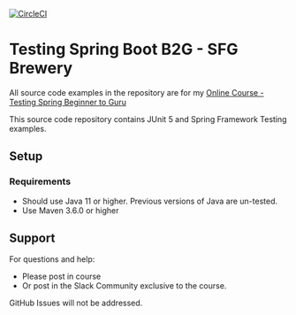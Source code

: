 [![CircleCI](https://circleci.com/gh/PierreSQS/tsbb2b-sfg-brewery.svg?style=shield&circle-token=035c366f8cf89d62aa7f1ab84391b6e47ef4ea0f)](https://app.circleci.com/pipelines/github/PierreSQS/tsbb2b-sfg-brewery)

# Testing Spring Boot B2G - SFG Brewery

All source code examples in the repository are for my [Online Course - Testing Spring Beginner to Guru](https://www.udemy.com/testing-spring-boot-beginner-to-guru/?couponCode=GITHUB_REPO)

This source code repository contains JUnit 5 and Spring Framework Testing examples.

## Setup
### Requirements
* Should use Java 11 or higher. Previous versions of Java are un-tested.
* Use Maven 3.6.0 or higher

## Support
For questions and help:
* Please post in course
* Or post in the Slack Community exclusive to the course.

GitHub Issues will not be addressed.
